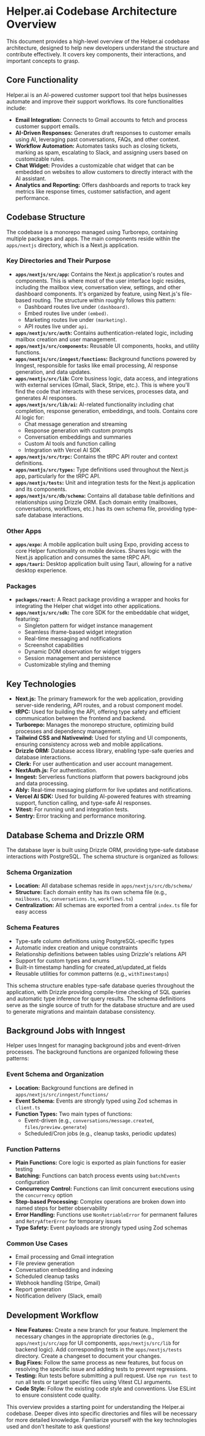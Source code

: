 # Helper.ai Codebase Architecture Overview

This document provides a high-level overview of the Helper.ai codebase architecture, designed to help new developers understand the structure and contribute effectively.  It covers key components, their interactions, and important concepts to grasp.

## Core Functionality

Helper.ai is an AI-powered customer support tool that helps businesses automate and improve their support workflows.  Its core functionalities include:

- **Email Integration:**  Connects to Gmail accounts to fetch and process customer support emails.
- **AI-Driven Responses:**  Generates draft responses to customer emails using AI, leveraging past conversations, FAQs, and other context.
- **Workflow Automation:** Automates tasks such as closing tickets, marking as spam, escalating to Slack, and assigning users based on customizable rules.
- **Chat Widget:**  Provides a customizable chat widget that can be embedded on websites to allow customers to directly interact with the AI assistant.
- **Analytics and Reporting:**  Offers dashboards and reports to track key metrics like response times, customer satisfaction, and agent performance.

## Codebase Structure

The codebase is a monorepo managed using Turborepo, containing multiple packages and apps. The main components reside within the `apps/nextjs` directory, which is a Next.js application.

### Key Directories and Their Purpose

- **`apps/nextjs/src/app`:** Contains the Next.js application's routes and components. This is where most of the user interface logic resides, including the mailbox view, conversation view, settings, and other dashboard components.  It's organized by feature, using Next.js's file-based routing.  The structure within roughly follows this pattern:
    - Dashboard routes live under `(dashboard)`.
    - Embed routes live under `(embed)`.
    - Marketing routes live under `(marketing)`.
    - API routes live under `api`.
- **`apps/nextjs/src/auth`:** Contains authentication-related logic, including mailbox creation and user management.
- **`apps/nextjs/src/components`:**  Reusable UI components, hooks, and utility functions.
- **`apps/nextjs/src/inngest/functions`:** Background functions powered by Inngest, responsible for tasks like email processing, AI response generation, and data updates.
- **`apps/nextjs/src/lib`:** Core business logic, data access, and integrations with external services (Gmail, Slack, Stripe, etc.). This is where you'll find the code that interacts with these services, processes data, and generates AI responses.
- **`apps/nextjs/src/lib/ai`:** AI-related functionality including chat completion, response generation, embeddings, and tools. Contains core AI logic for:
    - Chat message generation and streaming
    - Response generation with custom prompts
    - Conversation embeddings and summaries
    - Custom AI tools and function calling
    - Integration with Vercel AI SDK
- **`apps/nextjs/src/trpc`:** Contains the tRPC API router and context definitions.
- **`apps/nextjs/src/types`:** Type definitions used throughout the Next.js app, particularly for the tRPC API.
- **`apps/nextjs/tests`:**  Unit and integration tests for the Next.js application and its components.
- **`apps/nextjs/src/db/schema`:** Contains all database table definitions and relationships using Drizzle ORM. Each domain entity (mailboxes, conversations, workflows, etc.) has its own schema file, providing type-safe database interactions.

### Other Apps

- **`apps/expo`:** A mobile application built using Expo, providing access to core Helper functionality on mobile devices. Shares logic with the Next.js application and consumes the same tRPC API.
- **`apps/tauri`:** Desktop application built using Tauri, allowing for a native desktop experience.

### Packages

- **`packages/react`:** A React package providing a wrapper and hooks for integrating the Helper chat widget into other applications.
- **`apps/nextjs/src/sdk`:** The core SDK for the embeddable chat widget, featuring:
    - Singleton pattern for widget instance management
    - Seamless iframe-based widget integration
    - Real-time messaging and notifications
    - Screenshot capabilities
    - Dynamic DOM observation for widget triggers
    - Session management and persistence
    - Customizable styling and theming

## Key Technologies

- **Next.js:**  The primary framework for the web application, providing server-side rendering, API routes, and a robust component model.
- **tRPC:**  Used for building the API, offering type safety and efficient communication between the frontend and backend.
- **Turborepo:**  Manages the monorepo structure, optimizing build processes and dependency management.
- **Tailwind CSS and Nativewind:** Used for styling and UI components, ensuring consistency across web and mobile applications.
- **Drizzle ORM:**  Database access library, enabling type-safe queries and database interactions.
- **Clerk:**  For user authentication and user account management.
- **NextAuth.js:** For authentication.
- **Inngest:** Serverless functions platform that powers background jobs and data processing.
- **Ably:**  Real-time messaging platform for live updates and notifications.
- **Vercel AI SDK:** Used for building AI-powered features with streaming support, function calling, and type-safe AI responses.
- **Vitest:**  For running unit and integration tests.
- **Sentry:**  Error tracking and performance monitoring.

## Database Schema and Drizzle ORM

The database layer is built using Drizzle ORM, providing type-safe database interactions with PostgreSQL. The schema structure is organized as follows:

### Schema Organization

- **Location:** All database schemas reside in `apps/nextjs/src/db/schema/`
- **Structure:** Each domain entity has its own schema file (e.g., `mailboxes.ts`, `conversations.ts`, `workflows.ts`)
- **Centralization:** All schemas are exported from a central `index.ts` file for easy access

### Schema Features

- Type-safe column definitions using PostgreSQL-specific types
- Automatic index creation and unique constraints
- Relationship definitions between tables using Drizzle's relations API
- Support for custom types and enums
- Built-in timestamp handling for created_at/updated_at fields
- Reusable utilities for common patterns (e.g., `withTimestamps`)

This schema structure enables type-safe database queries throughout the application, with Drizzle providing compile-time checking of SQL queries and automatic type inference for query results. The schema definitions serve as the single source of truth for the database structure and are used to generate migrations and maintain database consistency.

## Background Jobs with Inngest

Helper uses Inngest for managing background jobs and event-driven processes. The background functions are organized following these patterns:

### Event Schema and Organization

- **Location:** Background functions are defined in `apps/nextjs/src/inngest/functions/`
- **Event Schema:** Events are strongly typed using Zod schemas in `client.ts`
- **Function Types:** Two main types of functions:
  - Event-driven (e.g., `conversations/message.created`, `files/preview.generate`)
  - Scheduled/Cron jobs (e.g., cleanup tasks, periodic updates)

### Function Patterns

- **Plain Functions:** Core logic is exported as plain functions for easier testing
- **Batching:** Functions can batch process events using `batchEvents` configuration
- **Concurrency Control:** Functions can limit concurrent executions using the `concurrency` option
- **Step-based Processing:** Complex operations are broken down into named steps for better observability
- **Error Handling:** Functions use `NonRetriableError` for permanent failures and `RetryAfterError` for temporary issues
- **Type Safety:** Event payloads are strongly typed using Zod schemas

### Common Use Cases

- Email processing and Gmail integration
- File preview generation
- Conversation embedding and indexing
- Scheduled cleanup tasks
- Webhook handling (Stripe, Gmail)
- Report generation
- Notification delivery (Slack, email)

## Development Workflow

- **New Features:** Create a new branch for your feature. Implement the necessary changes in the appropriate directories (e.g., `apps/nextjs/src/app` for UI components, `apps/nextjs/src/lib` for backend logic). Add corresponding tests in the `apps/nextjs/tests` directory. Create a changeset to document your changes.
- **Bug Fixes:** Follow the same process as new features, but focus on resolving the specific issue and adding tests to prevent regressions.
- **Testing:** Run tests before submitting a pull request. Use `npm run test` to run all tests or target specific files using Vitest CLI arguments.
- **Code Style:** Follow the existing code style and conventions. Use ESLint to ensure consistent code quality.


This overview provides a starting point for understanding the Helper.ai codebase. Deeper dives into specific directories and files will be necessary for more detailed knowledge. Familiarize yourself with the key technologies used and don't hesitate to ask questions!
